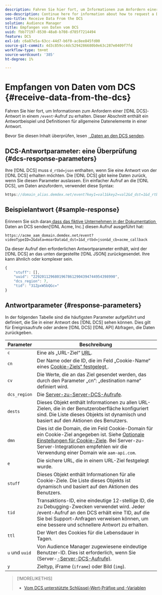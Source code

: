 ```yaml
---
description: Fahren Sie hier fort, um Informationen zum Anfordern einer DCS-Antwort in einem /event-Aufruf zu erhalten. Dieser Abschnitt enthält ein Antwortbeispiel und Definitionen für allgemeine Datenelemente in einer Antwort.
seo-description: Continue here for information about how to request a DCS response in a /event call. This section includes a response example and definitions for common data elements in a response.
seo-title: Receive Data From the DCS
solution: Audience Manager
title: Empfangen von Daten vom DCS
uuid: fbb77197-8530-48a8-b708-d785f7214494
feature: DCS
exl-id: c6a87e5a-63cc-44d7-b6f0-ac8ee845fd00
source-git-commit: 4d3c859cc4dc5294286680b0e63c287e0409f7fd
workflow-type: tm+mt
source-wordcount: '385'
ht-degree: 1%

---
```


# Empfangen von Daten vom DCS {#receive-data-from-the-dcs}

Fahren Sie hier fort, um Informationen zum Anfordern einer [!DNL DCS]-Antwort in einem `/event`-Aufruf zu erhalten. Dieser Abschnitt enthält ein Antwortbeispiel und Definitionen für allgemeine Datenelemente in einer Antwort.

Bevor Sie diesen Inhalt überprüfen, lesen [&#x200B; „Daten an den DCS senden](../../../api/dcs-intro/dcs-event-calls/dcs-url-send.md).

## DCS-Antwortparameter: eine Überprüfung {#dcs-response-parameters}

Ihre [!DNL DCS] muss `d_rtbd=json` enthalten, wenn Sie eine Antwort von der [!DNL DCS] erhalten möchten. Die [!DNL DCS] gibt keine Daten zurück, wenn Sie diesen Parameter auslassen. Ein einfacher Aufruf an die [!DNL DCS], um Daten anzufordern, verwendet diese Syntax:

```js
https://domain_alias.demdex.net/event?key1=val1&key2=val2&d_dst=1&d_rtbd=json&d_cb=callback
```

## Beispielantwort {#sample-response}

Erinnern Sie sich daran[&#x200B; dass das fiktive Unternehmen in der Dokumentation &#x200B;](../../../api/dcs-intro/dcs-event-calls/dcs-url-send.md)Daten an DCS senden[!DNL Acme, Inc.] diesen Aufruf ausgeführt hat:

`https://acme_aam_domain.demdex.net/event?videoTypeID=2&data=moarData&d_dst=1&d_rtbd=json&d_cb=acme_callback`

Da dieser Aufruf den erforderlichen Antwortparameter enthält, wird der [!DNL DCS] an das unten dargestellte [!DNL JSON] zurückgesendet. Ihre kann ähnlich oder komplexer sein.

```js
{
    "stuff": [],
    "uuid": "22920112968019678612904394744954398990",
    "dcs_region": 7,
    "tid": "31ZpxW5bQGc="
}
```

## Antwortparameter {#response-parameters}

In der folgenden Tabelle sind die häufigsten Parameter aufgeführt und definiert, die Sie in einer Antwort des [!DNL DCS] sehen können. Dies gilt für Ereignisaufrufe oder andere [!DNL DCS] [!DNL API] Abfragen, die Daten zurückgeben.

| Parameter | Beschreibung |
|--- |--- |
| `c` | Eine als „URL-Ziel“ [&#x200B; URL](../../../features/destinations/create-url-destination.md). |
| `cn` | Der Name oder die ID, die im Feld „Cookie-Name“ eines [Cookie-Ziels“ festgelegt &#x200B;](../../../features/destinations/create-cookie-destination.md). |
| `cv` | Die Werte, die an das Ziel gesendet werden, das durch den Parameter „cn“: „destination name“ definiert wird. |
| `dcs_region` | Die [Server-zu-Server-DCS-Aufrufe](../../../api/dcs-intro/dcs-api-reference/dcs-regions.md). |
| `dests` | Dieses Objekt enthält Informationen zu allen URL-Zielen, die in der Benutzeroberfläche konfiguriert sind. Die Liste dieses Objekts ist dynamisch und basiert auf den Aktionen des Benutzers. |
| `dmn` | Dies ist die Domain, die im Feld Cookie-Domain für ein Cookie-Ziel angegeben ist. Siehe [Optionale Einstellungen für Cookie-Ziele](../../../features/destinations/cookie-destination-options.md).  Bei Server-zu-Server-Integrationen empfehlen wir die Verwendung einer Domain wie `aam-api.com`. |
| `e` | Die sichere URL, die in einem URL-Ziel festgelegt wurde. |
| `stuff` | Dieses Objekt enthält Informationen für alle Cookie-Ziele. Die Liste dieses Objekts ist dynamisch und basiert auf den Aktionen des Benutzers. |
| `tid` | Transaktions-ID, eine eindeutige 12-stellige ID, die zu Debugging-Zwecken verwendet wird. Jeder /event-Aufruf an den DCS erhält eine TID, auf die Sie bei Support-Anfragen verweisen können, um eine bessere und schnellere Antwort zu erhalten. |
| `ttl` | Der Wert des Cookies für die Lebensdauer in Tagen. |
| `u` und `uuid` | Von Audience Manager zugewiesene eindeutige Benutzer-ID. Dies ist erforderlich, wenn Sie (Server-[-Server-DCS-Aufrufe) &#x200B;](../../../api/dcs-intro/dcs-s2s/dcs-s2s-calls.md). |
| `y` | Zieltyp, iFrame (`iframe`) oder Bild (`img`). |

>[!MORELIKETHIS]
>
>* [Vom DCS unterstützte Schlüssel-Wert-Präfixe und -Variablen](../../../api/dcs-intro/dcs-api-reference/dcs-keys.md)

